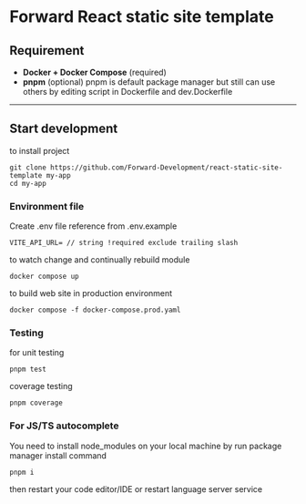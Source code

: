 # Forward React static site template


## Requirement 

- **Docker + Docker Compose** (required)
- **pnpm** (optional) pnpm is default package manager but still can use others by editing script in Dockerfile and dev.Dockerfile

---

## Start development

to install project

```
git clone https://github.com/Forward-Development/react-static-site-template my-app
cd my-app
```

### Environment file

Create .env file reference from .env.example

```
VITE_API_URL= // string !required exclude trailing slash 
```

to watch change and continually rebuild module 

```
docker compose up
```

to build web site in production environment

```
docker compose -f docker-compose.prod.yaml
```

### Testing
for unit testing
```
pnpm test
```
coverage testing 
```
pnpm coverage
```

### For JS/TS autocomplete

You need to install node_modules on your local machine by run package manager install command

```
pnpm i
```

then restart your code editor/IDE or restart language server service